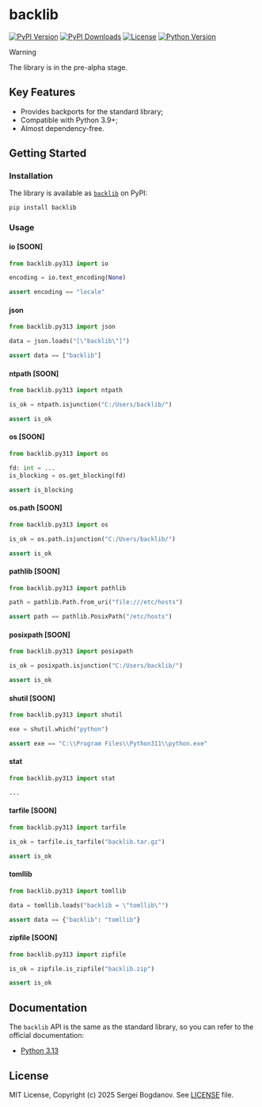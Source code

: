 # backlib

[![PyPI Version][shields/pypi/version]][pypi/homepage]
[![PyPI Downloads][shields/pypi/downloads]][pypi/homepage]
[![License][shields/pypi/license]][github/license]
[![Python Version][shields/python/version]][pypi/homepage]

> [!WARNING]
> The library is in the pre-alpha stage.

## Key Features

* Provides backports for the standard library;
* Compatible with Python 3.9+;
* Almost dependency-free.

## Getting Started

### Installation

The library is available as [`backlib`][pypi/homepage] on PyPI:

```shell
pip install backlib
```

### Usage

#### io [SOON]

```python
from backlib.py313 import io

encoding = io.text_encoding(None)

assert encoding == "locale"
```

#### json

```python
from backlib.py313 import json

data = json.loads("[\"backlib\"]")

assert data == ["backlib"]
```

#### ntpath [SOON]

```python
from backlib.py313 import ntpath

is_ok = ntpath.isjunction("C:/Users/backlib/")

assert is_ok
```

#### os [SOON]

```python
from backlib.py313 import os

fd: int = ...
is_blocking = os.get_blocking(fd)

assert is_blocking
```

#### os.path [SOON]

```python
from backlib.py313 import os

is_ok = os.path.isjunction("C:/Users/backlib/")

assert is_ok
```

#### pathlib [SOON]

```python
from backlib.py313 import pathlib

path = pathlib.Path.from_uri("file:///etc/hosts")

assert path == pathlib.PosixPath("/etc/hosts")
```

#### posixpath [SOON]

```python
from backlib.py313 import posixpath

is_ok = posixpath.isjunction("C:/Users/backlib/")

assert is_ok
```

#### shutil [SOON]

```python
from backlib.py313 import shutil

exe = shutil.which("python")

assert exe == "C:\\Program Files\\Python311\\python.exe"
```

#### stat

```python
from backlib.py313 import stat

...
```

#### tarfile [SOON]

```python
from backlib.py313 import tarfile

is_ok = tarfile.is_tarfile("backlib.tar.gz")

assert is_ok
```

#### tomllib

```python
from backlib.py313 import tomllib

data = tomllib.loads("backlib = \"tomllib\"")

assert data == {"backlib": "tomllib"}
```

#### zipfile [SOON]

```python
from backlib.py313 import zipfile

is_ok = zipfile.is_zipfile("backlib.zip")

assert is_ok
```

## Documentation

The `backlib` API is the same as the standard library, so you can refer to the official documentation:

* [Python 3.13][docs/3.13]

## License

MIT License, Copyright (c) 2025 Sergei Bogdanov. See [LICENSE][github/license] file.

<!-- --- --- --- --- --- --- --- --- --- --- --- --- --- --- --- --- --- --- --- --- --- --- --- --- --- --- --- --- -->

[docs/3.13]: https://docs.python.org/3.13/library/index.html

[github/license]: https://github.com/syubogdanov/backlib/tree/main/LICENSE

[pypi/homepage]: https://pypi.org/project/backlib/

[shields/pypi/downloads]: https://img.shields.io/pypi/dm/backlib.svg?color=green
[shields/pypi/license]: https://img.shields.io/pypi/l/backlib.svg?color=green
[shields/pypi/version]: https://img.shields.io/pypi/v/backlib.svg?color=green
[shields/python/version]: https://img.shields.io/pypi/pyversions/backlib.svg?color=green
